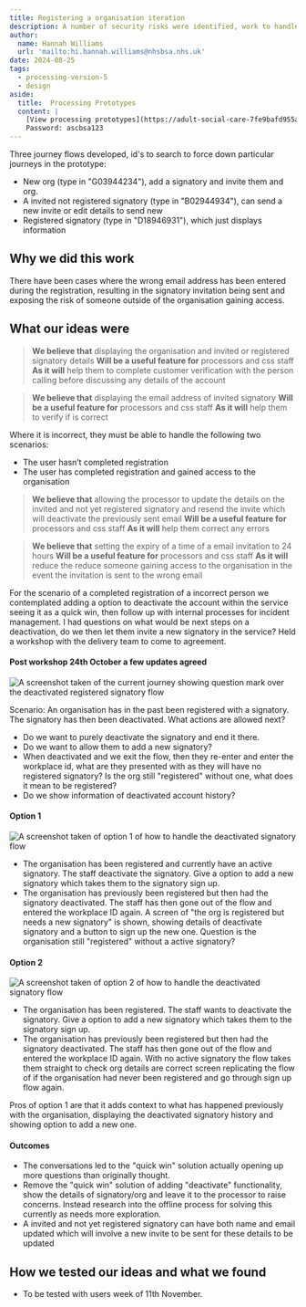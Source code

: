 ```yaml
---
title: Registering a organisation iteration
description: A number of security risks were identified, work to handle signatory invites sent to the wrong email address
author:
  name: Hannah Williams
  url: 'mailto:hi.hannah.williams@nhsbsa.nhs.uk'
date: 2024-08-25
tags:
  - processing-version-5
  - design
aside:
  title:  Processing Prototypes
  content: |
    [View processing prototypes](https://adult-social-care-7fe9bafd955a.herokuapp.com/version-index?area=Processing) 
    Password: ascbsa123
---
```


Three journey flows developed, id's to search to force down particular journeys in the prototype:
- New org (type in "G03944234"), add a signatory and invite them and org. 
- A invited not registered signatory (type in "B02944934"), can send a new invite or edit details to send new
- Registered signatory (type in "D18946931"), which just displays information

## Why we did this work

There have been cases where the wrong email address has been entered during the registration, resulting in the signatory invitation being sent and exposing the risk of someone outside of the organisation gaining access.

## What our ideas were

>**We believe that** displaying the organisation and invited or registered signatory details
>**Will be a useful feature for** processors and css staff
>**As it will** help them to complete customer verification with the person calling before discussing any details of the account

>**We believe that** displaying the email address of invited signatory
>**Will be a useful feature for** processors and css staff
>**As it will** help them to verify if is correct

Where it is incorrect, they must be able to handle the following two scenarios:
- The user hasn’t completed registration
- The user has completed registration and gained access to the organisation

>**We believe that** allowing the processor to update the details on the invited and not yet registered signatory and resend the invite which will deactivate the previously sent email
>**Will be a useful feature for** processors and css staff
>**As it will** help them correct any errors

>**We believe that** setting the expiry of a time of a email invitation to 24 hours
>**Will be a useful feature for** processors and css staff
>**As it will** reduce the reduce someone gaining access to the organisation in the event the invitation is sent to the wrong email

For the scenario of a completed registration of a incorrect person we contemplated adding a option to deactivate the account within the service seeing it as a quick win, then follow up with internal processes for incident management. I had questions on what would be next steps on a deactivation, do we then let them invite a new signatory in the service? Held a workshop with the delivery team to come to agreement.

#### Post workshop 24th October a few updates agreed

![A screenshot taken of the current journey showing question mark over the deactivated registered signatory flow](current-journey-register-org.png "Current journey showing question mark over the deactivated registered signatory flow")

Scenario: An organisation has in the past been registered with a signatory. The signatory has then been deactivated. What actions are allowed next?

- Do we want to purely deactivate the signatory and end it there.
- Do we want to allow them to add a new signatory?
- When deactivated and we exit the flow, then they re-enter and enter the workplace id, what are they presented with as they will have no registered signatory? Is the org still "registered" without one, what does it mean to be registered?
- Do we show information of deactivated account history?

#### Option 1
![A screenshot taken of option 1 of how to handle the deactivated signatory flow](option-1.png "Option 1")
- The organisation has been registered and currently have an active signatory. The staff deactivate the signatory. Give a option to add a new signatory which takes them to the signatory sign up.
- The organisation has previously been registered but then had the signatory deactivated. The staff has then gone out of the flow and entered the workplace ID again. A screen of "the org is registered but needs a new signatory" is shown, showing details of deactivate signatory and a button to sign up the new one. Question is the organisation still "registered" without a active signatory?

#### Option 2
![A screenshot taken of option 2 of how to handle the deactivated signatory flow](option-2.png "Option 2")
- The organisation has been registered. The staff wants to deactivate the signatory. Give a option to add a new signatory which takes them to the signatory sign up.
- The organisation has previously been registered but then had the signatory deactivated. The staff has then gone out of the flow and entered the workplace ID again. With no active signatory the flow takes them straight to check org details are correct screen replicating the flow of if the organisation had never been registered and go through sign up flow again.

Pros of option 1 are that it adds context to what has happened previously with the organisation, displaying the deactivated signatory history and showing option to add a new one. 

#### Outcomes
- The conversations led to the "quick win" solution actually opening up more questions than originally thought. 
- Remove the "quick win" solution of adding "deactivate" functionality, show the details of signatory/org and leave it to the processor to raise concerns. Instead research into the offline process for solving this currently as needs more exploration.
- A invited and not yet registered signatory can have both name and email updated which will involve a new invite to be sent for these details to be updated

## How we tested our ideas and what we found
- To be tested with users week of 11th November.
